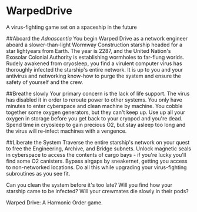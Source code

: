 # WarpedDrive
A virus-fighting game set on a spaceship in the future

##Aboard the _Adnascentia_
You begin Warped Drive as a network engineer aboard a slower-than-light Wormway Construction starship headed for a star lightyears from Earth.  The year is 2287, and the United Nation's Exosolar Colonial Authority is establishing wormholes to far-flung worlds. Rudely awakened from cryosleep, you find a virulent computer virus has thoroughly infected the starship's entire network.  It is up to you and your antivirus and networking know-how to purge the system and ensure the safety of yourself and the crew.

##Breathe slowly
Your primary concern is the lack of life support. The virus has disabled it in order to reroute power to other systems. You only have minutes to enter cyberspace and clean machine by machine.  You cobble together some oxygen generators, but they can't keep up. Use up all your oxygen in storage before you get back to your cryopod and you're dead.  Spend time in cryosleep to gain precious O2, but stay asleep too long and the virus will re-infect machines with a vengence.

##Liberate the System
Traverse the entire starship's network on your quest to free the Engineering, Archive, and Bridge subnets.  Unlock magnetic seals in cyberspace to access the contents of cargo bays - if you're lucky you'll find some O2 canisters. Bypass airgaps by sneakernet, getting you access to non-networked locations. Do all this while upgrading your virus-fighting subroutines as you see fit.

Can you clean the system before it's too late? Will you find how your starship came to be infected? Will your crewmates die slowly in their pods?

Warped Drive: A Harmonic Order game.
